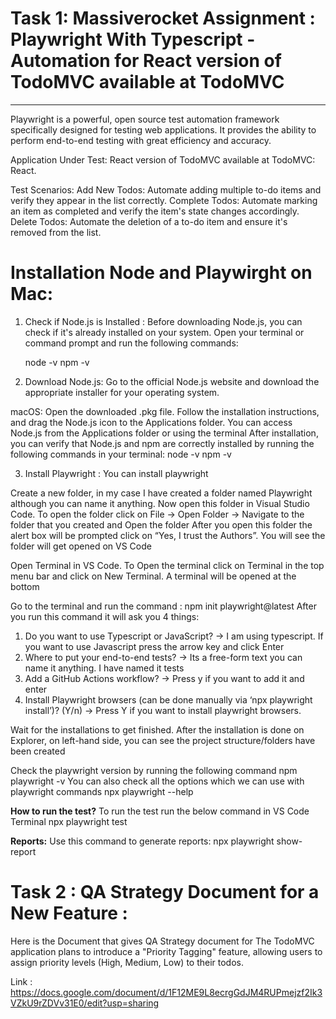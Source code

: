 # Task 1:  Massiverocket Assignment : Playwright With Typescript - Automation  for React version of TodoMVC available at TodoMVC
--------------------------------------------------------------------------------------------------------------------------
 
Playwright is a powerful, open source test automation framework specifically designed for testing web applications. It provides the ability to perform end-to-end testing with great efficiency and accuracy.

Application Under Test: React version of TodoMVC available at TodoMVC: React.

Test Scenarios:
Add New Todos: Automate adding multiple to-do items and verify they appear in the list correctly.
Complete Todos: Automate marking an item as completed and verify the item's state changes accordingly.
Delete Todos: Automate the deletion of a to-do item and ensure it's removed from the list.

# Installation Node and Playwirght on Mac: 

1. Check if Node.js is Installed : Before downloading Node.js, you can check if it's already installed on your system. Open your terminal or command prompt and run the following commands:

    node -v
    npm -v

2. Download Node.js: Go to the official Node.js website and download the appropriate installer for your operating system.

macOS:
Open the downloaded .pkg file.
Follow the installation instructions, and drag the Node.js icon to the Applications folder.
You can access Node.js from the Applications folder or using the terminal
After installation, you can verify that Node.js and npm are correctly installed by running the following commands in your terminal:
       node -v
       npm -v

3. Install Playwright : You can install playwright

Create a new folder, in my case I have created a folder named Playwright although you can name it anything.
Now open this folder in Visual Studio Code. To open the folder click on File → Open Folder → Navigate to the folder that you created and Open the folder
After you open this folder the alert box will be prompted click on “Yes, I trust the Authors”. You will see the folder will get opened on VS Code

Open Terminal in VS Code. To Open the terminal click on Terminal in the top menu bar and click on New Terminal. A terminal will be opened at the bottom

Go to the terminal and run the command :
        npm init playwright@latest
After you run this command it will ask you 4 things: 
1. Do you want to use Typescript or JavaScript? → I am using typescript. If you want to use Javascript press the arrow key and click Enter
2. Where to put your end-to-end tests? → Its a free-form text you can name it anything. I have named it tests
3. Add a GitHub Actions workflow? → Press y if you want to add it and enter
4. Install Playwright browsers (can be done manually via ‘npx playwright install’)? (Y/n) → Press Y if you want to install playwright browsers.

Wait for the installations to get finished. After the installation is done on Explorer, on left-hand side, you can see the project structure/folders have been created

Check the playwright version by running the following command
        npm playwright -v
You can also check all the options which we can use with playwright commands
        npx playwright --help

**How to run the test?**
To run the test run the below command in VS Code Terminal
        npx playwright test


**Reports:** Use this command to generate reports:
        npx playwright show-report
        







# Task 2 : QA Strategy Document for a New Feature : 


Here is the Document that gives QA Strategy document for The TodoMVC application plans to introduce a "Priority Tagging" feature, allowing users to assign priority levels (High, Medium, Low) to their todos.


Link : https://docs.google.com/document/d/1F12ME9L8ecrgGdJM4RUPmejzf2Ik3VZkU9rZDVv31E0/edit?usp=sharing



        


